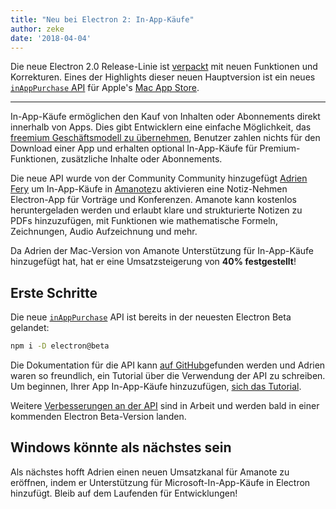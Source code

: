 ```yaml
---
title: "Neu bei Electron 2: In-App-Käufe"
author: zeke
date: '2018-04-04'
---
```

  
Die neue Electron 2.0 Release-Linie ist [verpackt](https://github.com/electron/electron/releases/tag/v2.0.0-beta.1) mit neuen Funktionen und Korrekturen. Eines der Highlights dieser neuen Hauptversion ist ein neues [`inAppPurchase` API](https://github.com/electron/electron/blob/master/docs/api/in-app-purchase.md) für Apple's [Mac App Store](https://support.apple.com/en-us/HT202023).

---

In-App-Käufe ermöglichen den Kauf von Inhalten oder Abonnements direkt innerhalb von Apps. Dies gibt Entwicklern eine einfache Möglichkeit, das [freemium Geschäftsmodell zu übernehmen](https://developer.apple.com/app-store/freemium-business-model/), Benutzer zahlen nichts für den Download einer App und erhalten optional In-App-Käufe für Premium-Funktionen, zusätzliche Inhalte oder Abonnements.

Die neue API wurde von der Community Community hinzugefügt [Adrien Fery](https://github.com/AdrienFery) um In-App-Käufe in [Amanote](https://amanote.com/)zu aktivieren eine Notiz-Nehmen Electron-App für Vorträge und Konferenzen. Amanote kann kostenlos heruntergeladen werden und erlaubt klare und strukturierte Notizen zu PDFs hinzuzufügen, mit Funktionen wie mathematische Formeln, Zeichnungen, Audio Aufzeichnung und mehr.

Da Adrien der Mac-Version von Amanote Unterstützung für In-App-Käufe hinzugefügt hat, hat er eine Umsatzsteigerung von **40% festgestellt**!

## Erste Schritte

Die neue [`inAppPurchase`](https://github.com/electron/electron/blob/master/docs/api/in-app-purchase.md) API ist bereits in der neuesten Electron Beta gelandet:

```sh
npm i -D electron@beta
```

Die Dokumentation für die API kann [auf GitHub](https://github.com/electron/electron/blob/master/docs/api/in-app-purchase.md)gefunden werden und Adrien waren so freundlich, ein Tutorial über die Verwendung der API zu schreiben. Um beginnen, Ihrer App In-App-Käufe hinzuzufügen, [sich das Tutorial](https://github.com/AdrienFery/electron/blob/a69bbe882aed1a5aee2b7910afe09900275b2bf6/docs/tutorial/in-app-purchases.md).

Weitere [Verbesserungen an der API](https://github.com/electron/electron/pull/12464) sind in Arbeit und werden bald in einer kommenden Electron Beta-Version landen.

## Windows könnte als nächstes sein

Als nächstes hofft Adrien einen neuen Umsatzkanal für Amanote zu eröffnen, indem er Unterstützung für Microsoft-In-App-Käufe in Electron hinzufügt. Bleib auf dem Laufenden für Entwicklungen!